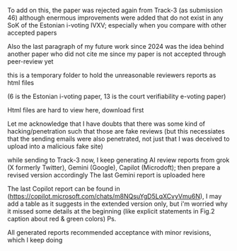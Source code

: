 To add on this, the paper was rejected again from Track-3 (as submission 46) although enermous improvements were added that do not exist in any SoK of the Estonian i-voting IVXV; especially when you compare with other accepted papers

Also the last paragraph of my future work since 2024 was the idea behind another paper who did not cite me since my paper is not accepted through peer-review yet

this is a temporary folder to hold the unreasonable  reviewers reports as html files

(6 is the Estonian i-voting paper, 13 is the court verifiability e-voting paper)


Html files are hard to view here, download first

Let me acknowledge that I have doubts that there was some kind of hacking/penetration such that those are fake reviews (but this necessiates that the sending emails were also penetrated, not just that I was deceived to upload into a malicious fake site) 


while sending to Track-3 now, I keep generating AI review reports from grok (X formerly Twitter), Gemini (Google), Capilot (Microdoft); then prepare a revised version accordingly 
The last Gemini report is uploaded here

The last Copilot report can be found in (https://copilot.microsoft.com/chats/m8NQsuYgD5LqXCvyVmu6N), 
I may add a table as it suggests in the extended version only, but i'm worried why it missed some details at the beginning (like explicit statements in Fig.2 caption about red & green colors)
Ps.

All generated reports recommended acceptance with minor revisions, which I keep doing
